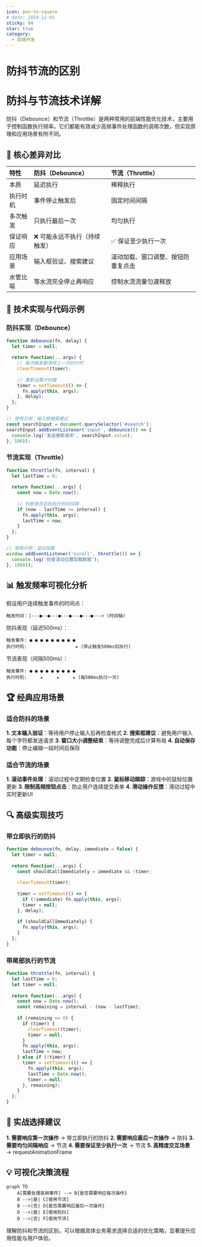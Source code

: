 ```yaml
---
icon: pen-to-square
# date: 2024-12-01
sticky: 94
star: true
category:
  - 前端开发
---
```


<!-- more -->
# 防抖节流的区别
# 防抖与节流技术详解
防抖（Debounce）和节流（Throttle）是两种常用的前端性能优化技术，主要用于控制函数执行频率。它们都能有效减少高频事件处理函数的调用次数，但实现原理和应用场景有所不同。
## 🚥 核心差异对比
|特性|防抖（Debounce）|节流（Throttle）|
| :----- | :----- | :---- |
|本质|延迟执行|稀释执行|
|执行时机|事件停止触发后|固定时间间隔|
|多次触发|只执行最后一次|均匀执行|
|保证响应|❌ 可能永远不执行（持续触发）|✅ 保证至少执行一次|
|应用场景|输入框验证、搜索建议|滚动加载、窗口调整、按钮防重复点击|
|水管比喻|等水流完全停止再响应|控制水流流量匀速释放|

## 🧩 技术实现与代码示例
### 防抖实现（Debounce）
```javascript
function debounce(fn, delay) {
  let timer = null;
  
  return function(...args) {
    // 每次触发都清除上一次的计时
    clearTimeout(timer); 
    
    // 重新设置计时器
    timer = setTimeout(() => {
      fn.apply(this, args);
    }, delay);
  };
}

// 使用示例：输入框搜索建议
const searchInput = document.querySelector('#search');
searchInput.addEventListener('input', debounce(() => {
  console.log('发送搜索请求', searchInput.value);
}, 500));
```
### 节流实现（Throttle）
```javascript
function throttle(fn, interval) {
  let lastTime = 0;
  
  return function(...args) {
    const now = Date.now();
    
    // 判断是否达到执行时间间隔
    if (now - lastTime >= interval) {
      fn.apply(this, args);
      lastTime = now;
    }
  };
}

// 使用示例：滚动加载
window.addEventListener('scroll', throttle(() => {
  console.log('检查滚动位置加载数据');
}, 1000));
```
## 📊 触发频率可视化分析
假设用户连续触发事件的时间点：
```
触发时间：|---●--●---●---●---●---●---> (时间轴)
```
防抖表现（延迟500ms）：
```
触发事件: ● ● ● ● ● ● ● ● ●
执行时机:                  ★ (停止触发500ms后执行)
```
节流表现（间隔500ms）：
```
触发事件: ● ● ● ● ● ● ● ● ●
执行时机:     ★     ★     ★ (每500ms执行一次)
```
## 🏆 经典应用场景
### 适合防抖的场景
**1. 文本输入验证**：等待用户停止输入后再检查格式
**2. 搜索框建议**：避免用户输入每个字符都发送请求
**3. 窗口大小调整结束**：等待调整完成后计算布局
**4. 自动保存功能**：停止编辑一段时间后保存
### 适合节流的场景
**1. 滚动事件处理**：滚动过程中定期检查位置
**2. 鼠标移动跟踪**：游戏中的鼠标位置更新
**3. 限制高频按钮点击**：防止用户连续提交表单
**4. 滑动操作反馈**：滑动过程中实时更新UI
## 🔍 高级实现技巧
### 带立即执行的防抖
```javascript
function debounce(fn, delay, immediate = false) {
  let timer = null;
  
  return function(...args) {
    const shouldCallImmediately = immediate && !timer;
    
    clearTimeout(timer);
    
    timer = setTimeout(() => {
      if (!immediate) fn.apply(this, args);
      timer = null;
    }, delay);
    
    if (shouldCallImmediately) {
      fn.apply(this, args);
    }
  };
}
```
### 带尾部执行的节流
```javascript
function throttle(fn, interval) {
  let lastTime = 0;
  let timer = null;
  
  return function(...args) {
    const now = Date.now();
    const remaining = interval - (now - lastTime);
    
    if (remaining <= 0) {
      if (timer) {
        clearTimeout(timer);
        timer = null;
      }
      fn.apply(this, args);
      lastTime = now;
    } else if (!timer) {
      timer = setTimeout(() => {
        fn.apply(this, args);
        lastTime = Date.now();
        timer = null;
      }, remaining);
    }
  };
}
```
## 🧪 实战选择建议
**1. 需要响应第一次操作** → 带立即执行的防抖
**2. 需要响应最后一次操作** → 防抖
**3. 需要均匀间隔响应** → 节流
**4. 需要保证至少执行一次** → 节流
**5. 高精度交互场景** → requestAnimationFrame
## 💡 可视化决策流程
```mermaid
graph TD
    A[需要处理高频事件] --> B{是否需要响应每次操作}
    B -->|是| C[使用节流]
    B -->|否| D{是否需要响应最后一次操作}
    D -->|是| E[使用防抖]
    D -->|否| F[使用节流]
```
理解防抖和节流的区别，可以根据具体业务需求选择合适的优化策略，显著提升应用性能与用户体验。